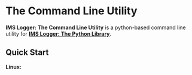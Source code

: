 # The Command Line Utility

**IMS Logger: The Command Line Utility** is a python-based command line utility for [**IMS Logger: The Python Library**](py).

## Quick Start

**Linux:**
